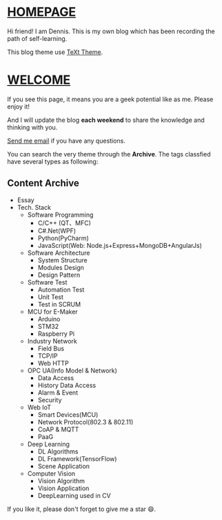 # [HOMEPAGE](https://seuzht.github.io)

Hi friend! I am Dennis. This is my own blog which has been recording the path of self-learning.

This blog theme use [TeXt Theme](https://github.com/kitian616/jekyll-TeXt-theme).

# [WELCOME](https://seuzht.github.io/2018/07/22/welcome.html) 
If you see this page, it means you are a geek potential like as me. Please enjoy it!

And I will update the blog **each weekend** to share the knowledge and thinking with you.

<!--more-->
[Send me email](mailto:zhanghaitao@estun.com) if you have any questions.

You can search the very theme through the **Archive**. The tags classfied have several types as following:

## Content Archive
   
- Essay
- Tech. Stack
  - Software Programming
    - C/C++ (QT、MFC)
    - C#.Net(WPF)
    - Python(PyCharm)
    - JavaScript(Web: Node.js+Express+MongoDB+AngularJs)
  - Software Architecture
    - System Structure
    - Modules Design
    - Design Pattern
  - Software Test
    - Automation Test
    - Unit Test
    - Test in SCRUM
  - MCU for E-Maker
    - Arduino
    - STM32
    - Raspberry Pi
  - Industry Network
    - Field Bus
    - TCP/IP
    - Web HTTP
  - OPC UA(Info Model & Network)
    - Data Access
    - History Data Access
    - Alarm & Event
    - Security
  - Web IoT
    - Smart Devices(MCU)
    - Network Protocol(802.3 & 802.11)
    - CoAP & MQTT
    - PaaG
  - Deep Learning
    - DL Algorithms
    - DL Framework(TensorFlow)
    - Scene Application
  - Computer Vision
    - Vision Algorithm
    - Vision Application
    - DeepLearning used in CV
    
If you like it, please don't forget to give me a star :smile:.
